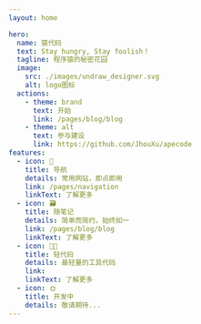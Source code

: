 ```yaml
---
layout: home

hero:
  name: 猿代码
  text: Stay hungry, Stay foolish！
  tagline: 程序猿的秘密花园
  image:
    src: ./images/undraw_designer.svg
    alt: logo图标
  actions:
    - theme: brand
      text: 开始
      link: /pages/blog/blog
    - theme: alt
      text: 参与建设
      link: https://github.com/JhouXu/apecode
features:
  - icon: 🔗
    title: 导航
    details: 常用网站，即点即用
    link: /pages/navigation
    linkText: 了解更多
  - icon: 🗃️
    title: 随笔记
    details: 简单而简约，始终如一
    link: /pages/blog/blog
    linkText: 了解更多
  - icon: 🧑‍💻
    title: 轻代码
    details: 最轻量的工具代码
    link:
    linkText: 了解更多
  - icon: 🌞
    title: 开发中
    details: 敬请期待...
---
```


<script setup>
import {
  VPTeamPage,
  VPTeamPageTitle,
  VPTeamMembers,
  VPTeamPageSection
} from 'vitepress/theme'
import { members } from './.vitepress/data/members.ts'

const coreMembers = [...members]
const partners = [...members]
</script>

<VPTeamPage>
  <VPTeamPageTitle>
    <template #title>核心团队</template>
  </VPTeamPageTitle>
  <VPTeamMembers size="medium" :members="coreMembers" />
</VPTeamPage>
